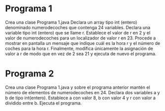 # Programa 1

Crea una clase Programa 1.java Declara un array tipo int (entero) denominado numerodecoches que contenga 24 variables. Declara una variable tipo int (entero) que se llame r. Establece el valor de r en 2 y el valor de numerodecoches para un localizador de valor r en 23. Procede a mostrar en pantalla un mensaje que indique cuál es la hora r y el número de coches para la hora r. Finalmente, modifica únicamente la asignación de valor a r de modo que en vez de 2 sea 21 y ejecuta de nuevo el programa.

# Programa 2

Crea una clase Programa 1.java y sobre el programa anterior mantén el número de elementos de numerodecoches en 24. Declara dos variables a y b de tipo int(entero). Establece a con valor 8, b con valor 4 y r con valor a dividido entre b. Ejecuta el programa.
